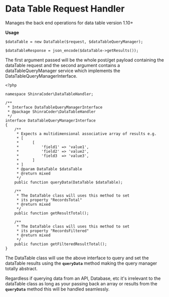 # Data Table Request Handler
Manages the back end operations for data table version 1.10+

**Usage**


```
$dataTable = new DataTable($request, $dataTableQueryManager);

$dataTableResponse = json_encode($dataTable->getResults());
```

The first argument passed will be the whole post/get payload containing the dataTable request and the second argument contains a dataTableQueryManager service which implements the DataTableQueryManagerInterface. 


```
<?php

namespace ShinraCoder\DataTableHandler;
 
/**
 * Interface DataTableQueryManagerInterface
 * @package ShinraCoder\DataTableHandler
 */
interface DataTableQueryManagerInterface
{
    /** 
     * Expects a multidimensional associative array of results e.g. 
     * [
     *      [
     *          'field1' => 'value1',
     *          'field2' => 'value2',
     *          'field3  => 'value3',
     *      ]
     * ]
     * @param DataTable $dataTable
     * @return mixed
     */
    public function queryData(DataTable $dataTable);

    /**
     * The DataTable class will uses this method to set
     * its property "RecordsTotal"
     * @return mixed
     */
    public function getResultTotal();

    /**
     * The DataTable class will uses this method to set
     * its property "RecordsFiltered"
     * @return mixed
     */
    public function getFilteredResultTotal();
}
```

The DataTable class will use the above interface to query and set the dataTable results using the **`queryData`** method making the query manager totally abstract.

Regardless if querying data from an API, Database, etc it's irrelevant to the dataTable class as long as your passing back an array or results from the **`queryData`** method this will be handled seamlessly. 
